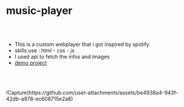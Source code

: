 # music-player
<br><br>
<ul>
    <li>This is a custom webplayer that i got inspired by spotify</li>
    <li>skills use : html - css - js</li>
    <li>I used api to fetch the infos and images</li>
    <li><a href="https://kia-torkashvand.github.io/music-player/">demo project</a></li>
</ul>
<br><br><br>
!Capture(https://github.com/user-attachments/assets/be4938a4-943f-42db-a978-ec608715e2a8)
